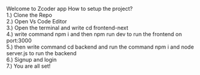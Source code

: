 Welcome to Zcoder app
How to setup the project?
<br>
1.) Clone the Repo
<br>
2.) Open Vs Code Editor 
<br>
3.) Open the terminal and write cd frontend-next
<br>
4.) write command npm i and then npm run dev to run the frontend on port:3000
<br>
5.) then write command cd backend and run the command npm i and node server.js to run the backend
<br>
6.) Signup and login 
<br>
7.) You are all set!
<br>




